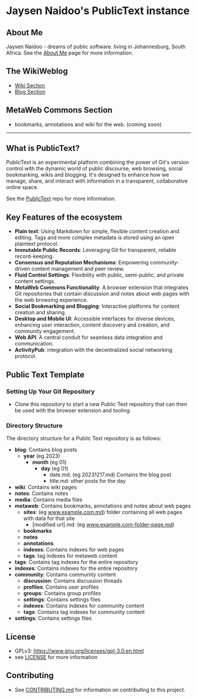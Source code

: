 # Jaysen Naidoo's PublicText instance

## About Me

Jaysen Naidoo - dreams of public software. living in Johannesburg, South Africa.
See the [About Me](/about.md) page for more information.

## The WikiWeblog

- [Wiki Section](/wiki/home.md)
- [Blog Section](/blog/home.md)

## MetaWeb Commons Section

- bookmarks, annotations and wiki for the web. (coming soon)



-------------------------------------------

## What is PublicText?

PublicText is an experimental platform combining the power of Git's version control with the dynamic world of public discourse, web browsing, social bookmarking, wikis and blogging. It's designed to enhance how we manage, share, and interact with information in a transparent, collaborative online space.

See the [PublicText](https://github.com/jaysen/publictext/) repo for more information.


## Key Features of the ecosystem

- **Plain text**: Using Markdown for simple, flexible content creation and editing. Tags and more complex metadata is stored using an open plaintext protocol. 
- **Immutable Public Records**: Leveraging Git for transparent, reliable record-keeping.
- **Consensus and Reputation Mechanisms**: Empowering community-driven content management and peer review.
- **Fluid Control Settings**: Flexibility with public, semi-public, and private content settings.
- **MetaWeb Commons Functionality**: A browser extension that integrates Git repositories that contain discussion and notes about web pages with the web browsing experience.
- **Social Bookmarking and Blogging**: Interactive platforms for content creation and sharing.
- **Desktop and Mobile UI**: Accessible interfaces for diverse devices, enhancing user interaction, content discovery and creation, and community engagement.
- **Web API**: A central conduit for seamless data integration and communication.
- **ActivityPub**: integration with the decentralized social networking protocol.

## Public Text Template

### Setting Up Your Git Repository

- Clone this repository to start a new Public Text repository that can then be used with the browser extension and tooling.

### Directory Structure

The directory structure for a Public Text repository is as follows:

- **blog**: Contains blog posts
  - **year** (eg 2023)
    - **month** (eg 01)
      - **day** (eg 01)
        - date.md: (eg 20231217.md) Contains the blog post
        - title.md: other posts for the day
- **wiki**: Contains wiki pages
- **notes**: Contains notes
- **media**: Contains media files
- **metaweb**: Contains bookmarks, annotations and notes about web pages
  - **sites**: (eg www.example.com.md) folder containing all web pages with data for that site
    - [modified url].md: (eg www.example.com-folder-page.md)
  - **bookmarks**
  - **notes**
  - **annotations**
  - **indexes**: Contains indexes for web pages
  - **tags**: tag indexes for metaweb content
- **tags**: Contains tag indexes for the entire repository
- **indexes**: Contains indexes for the entire repository
- **community**: Contains community content
  - **discussion**: Contains discussion threads
  - **profiles**: Contains user profiles
  - **groups**: Contains group profiles
  - **settings**: Contains settings files
  - **indexes**: Contains indexes for community content
  - **tags**: Contains tag indexes for community content
- **settings**: Contains settings files



## License
- GPLv3: https://www.gnu.org/licenses/gpl-3.0.en.html 
- see [LICENSE](LICENSE) for more information

## Contributing
- See [CONTRIBUTING.md](CONTRIBUTING.md) for information on contributing to this project.
